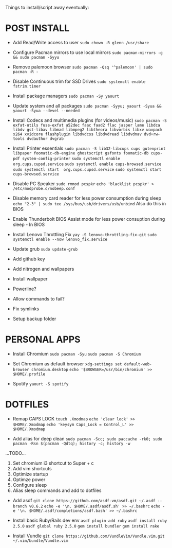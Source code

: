 Things to install/script away eventually:

# POST INSTALL

- Add Read/Write access to user
`sudo chown -R glenn /usr/share`

- Configure Pacman mirrors to use local mirrors
`sudo pacman-mirrors -g && sudo pacman -Syyu`

- Remove palemoon browser
`sudo pacman -Qsq '^palemoon' | sudo pacman -R -`

- Disable Continuous trim for SSD Drives
`sudo systemctl enable fstrim.timer`

- Install package managers
`sudo pacman -Sy yaourt`

- Update system and all packages
`sudo pacman -Syyu; yaourt -Syua && yaourt -Syua --devel --needed`

- Install Codecs and multimedia plugins (for videos/music)
`sudo pacman -S exfat-utils fuse-exfat a52dec faac faad2 flac jasper lame libdca libdv gst-libav libmad libmpeg2 libtheora libvorbis libxv wavpack x264 xvidcore flashplugin libdvdcss libdvdread libdvdnav dvd+rw-tools dvdauthor dvgrab`

- Install Printer essentials
`sudo pacman -S lib32-libcups cups gutenprint libpaper foomatic-db-engine ghostscript gsfonts foomatic-db cups-pdf system-config-printer`
`sudo systemctl enable org.cups.cupsd.service`
`sudo systemctl enable cups-browsed.service`
`sudo systemctl start  org.cups.cupsd.service`
`sudo systemctl start  cups-browsed.service`

- Disable PC Speaker
`sudo rmmod pcspkr`
`echo 'blacklist pcspkr' > /etc/modprobe.d/nobeep.conf`

- Disable memory card reader for less power consumption during sleep
`echo "2-3" | sudo tee /sys/bus/usb/drivers/usb/unbind`
 Also do this in BIOS

- Enable Thunderbolt BIOS Assist mode for less power consuption during sleep - In BIOS

- Install Lenovo Throttling Fix
`yay -S lenovo-throttling-fix-git`
`sudo systemctl enable --now lenovo_fix.service`

- Update grub
`sudo update-grub`

- Add github key
- Add nitrogen and wallpapers
- Install wallpaper
- Powerline?
- Allow commands to fail?
- Fix symlinks
- Setup backup folder

# PERSONAL APPS

- Install Chromium
`sudo pacman -Syu`
`sudo pacman -S Chromium`

- Set Chromium as default browser
`xdg-settings set default-web-browser chromium.desktop`
`echo '$BROWSER=/usr/bin/chromium' >> $HOME/.profile`

- Spotify
`yaourt -S spotify`

# DOTFILES

- Remap CAPS LOCK
`touch .Xmodmap`
`echo 'clear lock' >> $HOME/.Xmodmap`
`echo 'keysym Caps_Lock = Control_L' >> $HOME/.Xmodmap`

- Add alias for deep clean
`sudo pacman -Scc; sudo paccache -rk0; sudo pacman -Rsn $(pacman -Qdtq); history -c; history -w`

...TODO...
1. Set chromium i3 shortcut to Super + c
2. Add vim shortcuts
3. Optimize startup
4. Optimze power
5. Configure sleep
6. Alias sleep commands and add to dotfiles

- Add asdf
`git clone https://github.com/asdf-vm/asdf.git ~/.asdf --branch v0.6.2`
`echo -e '\n. $HOME/.asdf/asdf.sh' >> ~/.bashrc`
`echo -e '\n. $HOME/.asdf/completions/asdf.bash' >> ~/.bashrc`

- Install basic Ruby/Rails dev env
`asdf plugin-add ruby`
`asdf install ruby 2.5.0`
`asdf global ruby 2.5.0`
`gem install bundler`
`gem install rake`

- Install Vundle
`git clone https://github.com/VundleVim/Vundle.vim.git ~/.vim/bundle/Vundle.vim`
